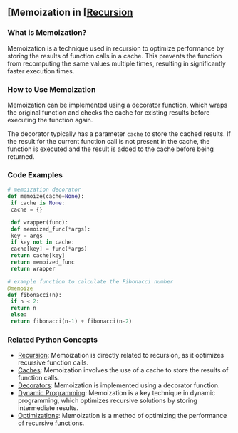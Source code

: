 ## [Memoization in [[Recursion](./../memoization-in-[[recursion/)

### What is Memoization?
Memoization is a technique used in recursion to optimize performance by storing the results of function calls in a cache. This prevents the function from recomputing the same values multiple times, resulting in significantly faster execution times.

### How to Use Memoization
Memoization can be implemented using a decorator function, which wraps the original function and checks the cache for existing results before executing the function again.

The decorator typically has a parameter `cache` to store the cached results. If the result for the current function call is not present in the cache, the function is executed and the result is added to the cache before being returned.

### Code Examples
```python
# memoization decorator
def memoize(cache=None):
 if cache is None:
 cache = {}

 def wrapper(func):
 def memoized_func(*args):
 key = args
 if key not in cache:
 cache[key] = func(*args)
 return cache[key]
 return memoized_func
 return wrapper

# example function to calculate the Fibonacci number
@memoize
def fibonacci(n):
 if n < 2:
 return n
 else:
 return fibonacci(n-1) + fibonacci(n-2)
```

### Related Python Concepts

- [Recursion](./../recursion/): Memoization is directly related to recursion, as it optimizes recursive function calls.
- [Caches](./../caches/): Memoization involves the use of a cache to store the results of function calls.
- [Decorators](./../decorators/): Memoization is implemented using a decorator function.
- [Dynamic Programming](./../dynamic-programming/): Memoization is a key technique in dynamic programming, which optimizes recursive solutions by storing intermediate results.
- [Optimizations](./../optimizations/): Memoization is a method of optimizing the performance of recursive functions.